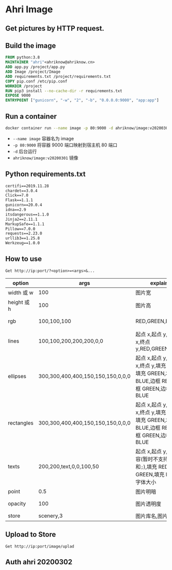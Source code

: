 # Ahri Image

## Get pictures by HTTP request.

## Build the image

```Dockerfile
FROM python:3.8
MAINTAINER "ahri"<ahriknow@ahriknow.cn>
ADD app.py /project/app.py
ADD Image /project/Image
ADD requirements.txt /project/requirements.txt
COPY pip.conf /etc/pip.conf
WORKDIR /project
RUN pip3 install --no-cache-dir -r requirements.txt
EXPOSE 9000
ENTRYPOINT ["gunicorn", "-w", "2", "-b", "0.0.0.0:9000", "app:app"]
```

## Run a container

```bash
docker container run --name image -p 80:9000 -d ahriknow/image:v20200301
```

-   `--name image` 容器名为 image
-   `-p 80:9000` 将容器 9000 端口映射到宿主机 80 端口
-   `-d` 后台运行
-   `ahriknow/image:v20200301` 镜像

## Python requirements.txt

```requirements.txt
certifi==2019.11.28
chardet==3.0.4
Click==7.0
Flask==1.1.1
gunicorn==20.0.4
idna==2.9
itsdangerous==1.1.0
Jinja2==2.11.1
MarkupSafe==1.1.1
Pillow==7.0.0
requests==2.23.0
urllib3==1.25.8
Werkzeug==1.0.0
```

## How to use

`Get http://ip:port/?<option>=<args>&...`

| option      | args                              | explain                                                                                 | other             |
| ----------- | --------------------------------- | --------------------------------------------------------------------------------------- | ----------------- |
| width 或 w  | 100                               | 图片宽                                                                                  | 默认 400          |
| height 或 h | 100                               | 图片高                                                                                  | 默认 300          |
| rgb         | 100,100,100                       | RED,GREEN,BLUE                                                                          | 默认 200,200,200  |
| lines       | 100,100,200,200,200,0,0           | 起点 x,起点 y,终点 x,终点 y,RED,GREEN,BLUE                                              | 多条线以`;`分隔   |
| ellipses    | 300,300,400,400,150,150,150,0,0,0 | 起点 x,起点 y,终点 x,终点 y,填充 RED,填充 GREEN,填充 BLUE,边框 RED,边框 GREEN,边框 BLUE | 多个椭圆以`;`分隔 |
| rectangles  | 300,300,400,400,150,150,150,0,0,0 | 起点 x,起点 y,终点 x,终点 y,填充 RED,填充 GREEN,填充 BLUE,边框 RED,边框 GREEN,边框 BLUE | 多个矩形以`;`分隔 |
| texts       | 200,200,text,0,0,100,50           | 起点 x,起点 y,文本内容(暂时不支持包含`,`和`;`),填充 RED,填充 GREEN,填充 BLUE,字体大小   | 多个文本以`;`分隔 |
| point       | 0.5                               | 图片明暗                                                                                | > 0               |
| opacity     | 100                               | 图片透明度                                                                              | 0 <= \$ <= 255    |
| store       | scenery,3                         | 图片库名,图片编号                                                                       | 不存在则默认      |

## Upload to Store

`Get http://ip:port/image/uplad`

## Auth ahri 20200302
